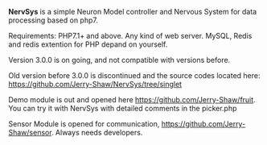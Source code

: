 **NervSys** is a simple Neuron Model controller and Nervous System for data processing based on php7.

Requirements: PHP7.1+ and above. Any kind of web server. MySQL, Redis and redis extention for PHP depand on yourself.
 
Version 3.0.0 is on going, and not compatible with versions before.
 
Old version before 3.0.0 is discontinued and the source codes located here: https://github.com/Jerry-Shaw/NervSys/tree/singlet

Demo module is out and opened here https://github.com/Jerry-Shaw/fruit. You can try it with NervSys with detailed comments in the picker.php

Sensor Module is opened for communication, https://github.com/Jerry-Shaw/sensor. Always needs developers.
